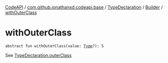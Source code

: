[CodeAPI](../../../index.md) / [com.github.jonathanxd.codeapi.base](../../index.md) / [TypeDeclaration](../index.md) / [Builder](index.md) / [withOuterClass](.)

# withOuterClass

`abstract fun withOuterClass(value: `[`Type`](http://docs.oracle.com/javase/6/docs/api/java/lang/reflect/Type.html)`?): S`

See [TypeDeclaration.outerClass](../outer-class.md)

